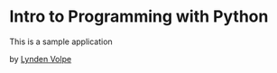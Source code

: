 # Intro to Programming with Python

This is a sample application

by [Lynden Volpe](http://www.facebook.com/carolyne.volpe)